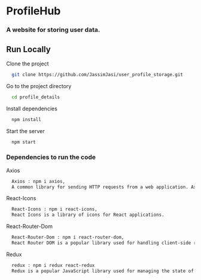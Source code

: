 # ProfileHub

### A website for storing user data.

## Run Locally

Clone the project

```bash
  git clone https://github.com/JassimJasi/user_profile_storage.git
```

Go to the project directory

```bash
  cd profile_details
```

Install dependencies

```bash
  npm install
```

Start the server

```bash
  npm start
```

### Dependencies to run the code

Axios

```bash
  Axios : npm i axios,
  A common library for sending HTTP requests from a web application. Axios can be used with React to submit data, submit data, and carry out additional CRUD tasks.
```

React-Icons

```bash
  React-Icons : npm i react-icons,
  React Icons is a library of icons for React applications.
```

React-Router-Dom

```bash
  React-Router-Dom : npm i react-router-dom,
  React Router DOM is a popular library used for handling client-side routing in React.
```

Redux

```bash
  redux : npm i redux react-redux
  Redux is a popular JavaScript library used for managing the state of a web application.
```
